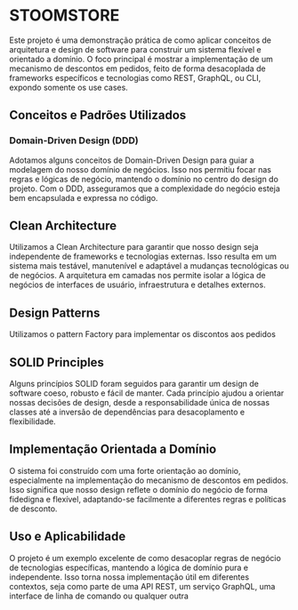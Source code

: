 # STOOMSTORE
 Este projeto é uma demonstração prática de como aplicar conceitos de arquitetura e design de software para construir um sistema flexível e orientado a domínio. O foco principal é mostrar a implementação de um mecanismo de descontos em pedidos, feito de forma desacoplada de frameworks específicos e tecnologias como REST, GraphQL, ou CLI, expondo somente os use cases.

## Conceitos e Padrões Utilizados
### Domain-Driven Design (DDD)
Adotamos alguns conceitos de Domain-Driven Design para guiar a modelagem do nosso domínio de negócios. Isso nos permitiu focar nas regras e lógicas de negócio, mantendo o domínio no centro do design do projeto. Com o DDD, asseguramos que a complexidade do negócio esteja bem encapsulada e expressa no código.

## Clean Architecture
Utilizamos a Clean Architecture para garantir que nosso design seja independente de frameworks e tecnologias externas. Isso resulta em um sistema mais testável, manutenível e adaptável a mudanças tecnológicas ou de negócios. A arquitetura em camadas nos permite isolar a lógica de negócios de interfaces de usuário, infraestrutura e detalhes externos.

## Design Patterns
Utilizamos o pattern Factory para implementar os discontos aos pedidos

## SOLID Principles
Alguns princípios SOLID foram seguidos para garantir um design de software coeso, robusto e fácil de manter. Cada princípio ajudou a orientar nossas decisões de design, desde a responsabilidade única de nossas classes até a inversão de dependências para desacoplamento e flexibilidade.

## Implementação Orientada a Domínio
O sistema foi construído com uma forte orientação ao domínio, especialmente na implementação do mecanismo de descontos em pedidos. Isso significa que nosso design reflete o domínio do negócio de forma fidedigna e flexível, adaptando-se facilmente a diferentes regras e políticas de desconto.

## Uso e Aplicabilidade
O projeto é um exemplo excelente de como desacoplar regras de negócio de tecnologias específicas, mantendo a lógica de domínio pura e independente. Isso torna nossa implementação útil em diferentes contextos, seja como parte de uma API REST, um serviço GraphQL, uma interface de linha de comando ou qualquer outra 
